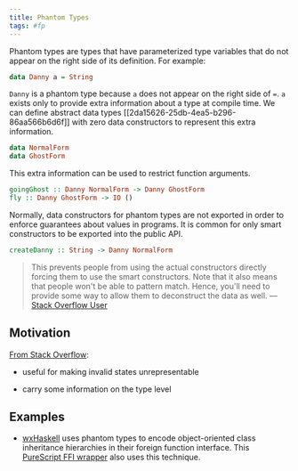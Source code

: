```yaml
---
title: Phantom Types
tags: #fp
---
```


Phantom types are types that have parameterized type variables that do not appear on the right side of its definition. For example:

``` haskell
data Danny a = String
```

`Danny` is a phantom type because `a` does not appear on the right side of `=`. `a` exists only to provide extra information about a type at compile time. We can define abstract data types [[2da15626-25db-4ea5-b296-86aa566b6d6f]] with zero data constructors to represent this extra information.

``` haskell
data NormalForm
data GhostForm
```

This extra information can be used to restrict function arguments.

``` haskell
goingGhost :: Danny NormalForm -> Danny GhostForm
fly :: Danny GhostForm -> IO ()
```

Normally, data constructors for phantom types are not exported in order to enforce guarantees about values in programs. It is common for only smart constructors to be exported into the public API.

``` haskell
createDanny :: String -> Danny NormalForm
```

> This prevents people from using the actual constructors directly forcing them to use the smart constructors. Note that it also means that people won't be able to pattern match. Hence, you'll need to provide some way to allow them to deconstruct the data as well. — [Stack Overflow User](https://stackoverflow.com/questions/28247543/motivation-behind-phantom-types/28250226#comment44856665_28247968)

## Motivation

[From Stack Overflow](https://stackoverflow.com/questions/28247543/motivation-behind-phantom-types/28250226#28250226):

- useful for making invalid states unrepresentable

- carry some information on the type level

## Examples

- [wxHaskell](https://wiki.haskell.org/wikiupload/6/65/Wxhaskell.pdf) uses phantom types to encode object-oriented class inheritance hierarchies in their foreign function interface. This [PureScript FFI wrapper](https://blog.ndk.io/purescript-ffi.html) also uses this technique.
